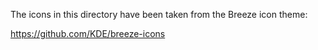 The icons in this directory have been taken from the Breeze icon theme:

https://github.com/KDE/breeze-icons
